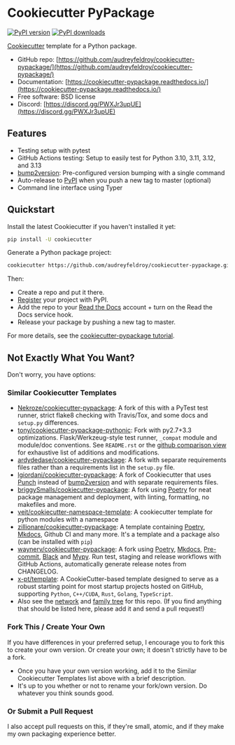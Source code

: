 # Cookiecutter PyPackage

[![PyPI version](https://img.shields.io/pypi/v/cookiecutter-pypackage.svg)](https://pypi.python.org/pypi/cookiecutter-pypackage)
[![PyPI downloads](https://img.shields.io/pypi/dm/cookiecutter-pypackage.svg)](https://pypi.python.org/pypi/cookiecutter-pypackage)

[Cookiecutter](https://github.com/cookiecutter/cookiecutter) template for a Python package.

*   GitHub repo: [https://github.com/audreyfeldroy/cookiecutter-pypackage/](https://github.com/audreyfeldroy/cookiecutter-pypackage/)
*   Documentation: [https://cookiecutter-pypackage.readthedocs.io/](https://cookiecutter-pypackage.readthedocs.io/)
*   Free software: BSD license
*   Discord: [https://discord.gg/PWXJr3upUE](https://discord.gg/PWXJr3upUE)

## Features

*   Testing setup with pytest
*   GitHub Actions testing: Setup to easily test for Python 3.10, 3.11, 3.12, and 3.13
*   [bump2version](https://github.com/c4urself/bump2version): Pre-configured version bumping with a single command
*   Auto-release to [PyPI](https://pypi.python.org/pypi) when you push a new tag to master (optional)
*   Command line interface using Typer

## Quickstart

Install the latest Cookiecutter if you haven't installed it yet:

```bash
pip install -U cookiecutter
```

Generate a Python package project:

```bash
cookiecutter https://github.com/audreyfeldroy/cookiecutter-pypackage.git
```

Then:

*   Create a repo and put it there.
*   [Register](https://packaging.python.org/tutorials/packaging-projects/#uploading-the-distribution-archives) your project with PyPI.
*   Add the repo to your [Read the Docs](https://readthedocs.io/) account + turn on the Read the Docs service hook.
*   Release your package by pushing a new tag to master.

For more details, see the [cookiecutter-pypackage tutorial](https://cookiecutter-pypackage.readthedocs.io/en/latest/tutorial.html).

## Not Exactly What You Want?

Don't worry, you have options:

### Similar Cookiecutter Templates

*   [Nekroze/cookiecutter-pypackage](https://github.com/Nekroze/cookiecutter-pypackage): A fork of this with a PyTest test runner,
    strict flake8 checking with Travis/Tox, and some docs and `setup.py` differences.
*   [tony/cookiecutter-pypackage-pythonic](https://github.com/tony/cookiecutter-pypackage-pythonic): Fork with py2.7+3.3 optimizations.
    Flask/Werkzeug-style test runner, `_compat` module and module/doc conventions.
    See `README.rst` or the [github comparison view](https://github.com/tony/cookiecutter-pypackage-pythonic/compare/audreyr:master...master) for exhaustive list of
    additions and modifications.
*   [ardydedase/cookiecutter-pypackage](https://github.com/ardydedase/cookiecutter-pypackage): A fork with separate requirements files rather than a requirements list in the `setup.py` file.
*   [lgiordani/cookiecutter-pypackage](https://github.com/lgiordani/cookiecutter-pypackage): A fork of Cookiecutter that uses [Punch](https://github.com/lgiordani/punch) instead of [bump2version](https://github.com/c4urself/bump2version) and with separate requirements files.
*   [briggySmalls/cookiecutter-pypackage](https://github.com/briggySmalls/cookiecutter-pypackage): A fork using [Poetry](https://python-poetry.org/) for neat package management and deployment, with linting, formatting, no makefiles and more.
*   [veit/cookiecutter-namespace-template](https://github.com/veit/cookiecutter-namespace-template): A cookiecutter template for python modules with a namespace
*   [zillionare/cookiecutter-pypackage](https://zillionare.github.io/cookiecutter-pypackage/): A template containing [Poetry](https://python-poetry.org/), [Mkdocs](https://pypi.org/project/mkdocs/), Github CI and many more. It's a template and a package also (can be installed with `pip`)
*   [waynerv/cookiecutter-pypackage](https://waynerv.github.io/cookiecutter-pypackage/): A fork using [Poetry](https://python-poetry.org/), [Mkdocs](https://pypi.org/project/mkdocs/), [Pre-commit](https://pre-commit.com/), [Black](https://black.readthedocs.io/en/stable/) and [Mypy](https://mypy.readthedocs.io/en/stable/). Run test, staging and release workflows with GitHub Actions, automatically generate release notes from CHANGELOG.
*   [x-pt/template](https://github.com/x-pt/template): A CookieCutter-based template designed to serve as a robust starting point for most startup projects hosted on GitHub, supporting `Python`, `C++/CUDA`, `Rust`, `Golang`, `TypeScript`.
*   Also see the [network](https://github.com/audreyr/cookiecutter-pypackage/network) and [family tree](https://github.com/audreyr/cookiecutter-pypackage/network/members) for this repo. (If you find
    anything that should be listed here, please add it and send a pull request!)

### Fork This / Create Your Own

If you have differences in your preferred setup, I encourage you to fork this
to create your own version. Or create your own; it doesn't strictly have to
be a fork.

*   Once you have your own version working, add it to the Similar Cookiecutter
    Templates list above with a brief description.
*   It's up to you whether or not to rename your fork/own version. Do whatever
    you think sounds good.

### Or Submit a Pull Request

I also accept pull requests on this, if they're small, atomic, and if they
make my own packaging experience better.
